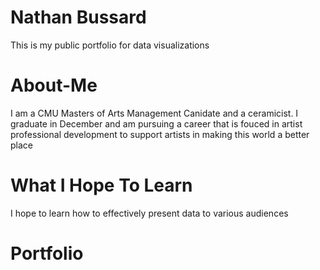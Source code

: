 # Nathan Bussard
This is my public portfolio for data visualizations 

# About-Me 
I am a CMU Masters of Arts Management Canidate and a ceramicist. I graduate in December and am pursuing a career that is fouced in artist professional development to support artists in making this world a better place

# What I Hope To Learn
I hope to learn how to effectively present data to various audiences 

# Portfolio
